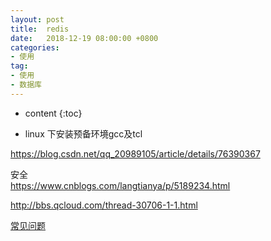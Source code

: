 ```yaml
---
layout: post
title:  redis
date:   2018-12-19 08:00:00 +0800
categories: 
- 使用
tag: 
- 使用
- 数据库
---
```


* content
{:toc}

* linux 下安装预备环境gcc及tcl   

https://blog.csdn.net/qq_20989105/article/details/76390367   

安全   
https://www.cnblogs.com/langtianya/p/5189234.html 
  
http://bbs.qcloud.com/thread-30706-1-1.html   

[常见问题](https://www.cnblogs.com/jasontec/p/9699242.html)
